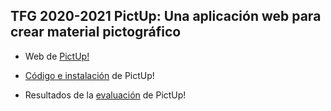 ## TFG 2020-2021 PictUp: Una aplicación web para crear material pictográfico

* Web de <a href="https://holstein.fdi.ucm.es/tfg/2021/pictup/">PictUp!</a>


* <a href="https://github.com/NILGroup/TFG-2021-EditorPictogramas/tree/master/Prototipo%20Tecnol%C3%B3gico%20Inicial/Prototipo%20PictUp/CUADRICULA
">Código e instalación</a>  de PictUp!
* Resultados de la <a href="https://github.com/NILGroup/TFG-2021-EditorPictogramas/blob/master/Respuestas%20de%20la%20Evaluaci%C3%B3n%20PictUp!.xlsx">evaluación</a> de PictUp!
